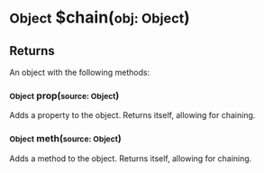 # <small>Object</small> $chain(<small>obj: Object</small>)
## Returns
An object with the following methods:
### <small>Object</small> prop(<small>source: Object</small>)
Adds a property to the object. Returns itself, allowing for chaining.
### <small>Object</small> meth(<small>source: Object</small>)
Adds a method to the object. Returns itself, allowing for chaining.